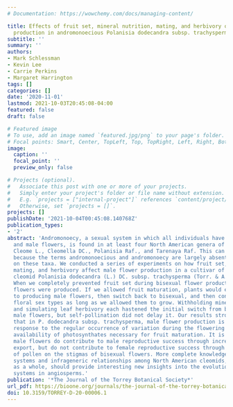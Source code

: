 ```yaml
---
# Documentation: https://wowchemy.com/docs/managing-content/

title: Effects of fruit set, mineral nutrition, mating, and herbivory on male flower
  production in andromonoecious Polanisia dodecandra subsp. trachysperma (Cleomaceae)1
subtitle: ''
summary: ''
authors:
- Mark Schlessman
- Kevin Lee
- Carrie Perkins
- Margaret Harrington
tags: []
categories: []
date: '2020-11-01'
lastmod: 2021-10-03T20:45:08-04:00
featured: false
draft: false

# Featured image
# To use, add an image named `featured.jpg/png` to your page's folder.
# Focal points: Smart, Center, TopLeft, Top, TopRight, Left, Right, BottomLeft, Bottom, BottomRight.
image:
  caption: ''
  focal_point: ''
  preview_only: false

# Projects (optional).
#   Associate this post with one or more of your projects.
#   Simply enter your project's folder or file name without extension.
#   E.g. `projects = ["internal-project"]` references `content/project/deep-learning/index.md`.
#   Otherwise, set `projects = []`.
projects: []
publishDate: '2021-10-04T00:45:08.140768Z'
publication_types:
- '2'
abstract: 'Andromonoecy, a sexual system in which all individuals have both bisexual
  and male flowers, is found in at least four North American genera of Cleomaceae:
  Cleome L., Cleomella DC., Polanisia Raf., and Tarenaya Raf. This can be easily missed
  because the terms andromonoecious and andromonoecy are largely absent from the literature
  on these taxa. We conducted a series of experiments on how fruit set, mineral nutrition,
  mating, and herbivory affect male flower production in a cultivar of the North American
  cleomid Polanisia dodecandra (L.) DC. subsp. trachysperma (Torr. & A. Gray) Iltis.
  When we completely prevented fruit set during bisexual flower production, no male
  flowers were produced. If we allowed fruit maturation, plants would eventually switch
  to producing male flowers, then switch back to bisexual, and then continue alternating
  floral sex types as long as we allowed them to grow. Withholding mineral nutrients
  and simulating leaf herbivory each hastened the initial switch from bisexual to
  male flowers, but self-pollination did not delay it. Our results strongly indicate
  that in P. dodecandra subsp. trachysperma, male flower production is an evolutionary
  response to the regular occurrence of variation during the flowering season in the
  availability of photosynthates necessary for fruit maturation. It is likely that
  male flowers do contribute to male reproductive success through increased pollen
  export, but do not contribute to female reproductive success through increased deposition
  of pollen on the stigmas of bisexual flowers. More complete knowledge of the sexual
  systems and infrageneric relationships among North American cleomids, and in Cleomaceae
  as a whole, should provide interesting new insights into the evolution of sexual
  systems in angiosperms.'
publication: '*The Journal of the Torrey Botanical Society*'
url_pdf: https://bioone.org/journals/the-journal-of-the-torrey-botanical-society/volume-147/issue-4/TORREY-D-20-00006.1/Effects-of-fruit-set-mineral-nutrition-mating-and-herbivory-on/10.3159/TORREY-D-20-00006.1.full
doi: 10.3159/TORREY-D-20-00006.1
---
```

